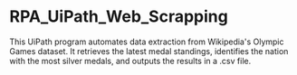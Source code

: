 # RPA_UiPath_Web_Scrapping
This UiPath program automates data extraction from Wikipedia's Olympic Games dataset. It retrieves the latest medal standings, identifies the nation with the most silver medals, and outputs the results in a .csv file.
